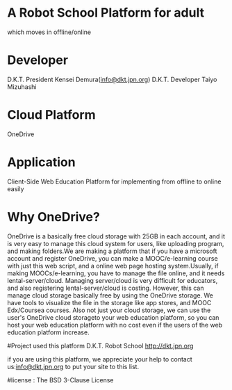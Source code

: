 # A Robot School Platform for adult 
which moves in offline/online
# Developer
D.K.T. President Kensei Demura(info@dkt.jpn.org)
D.K.T. Developer Taiyo Mizuhashi
# Cloud Platform
OneDrive
# Application
Client-Side Web Education Platform for implementing from offline to online easily
# Why OneDrive?
OneDrive is a basically free cloud storage with 25GB in each account, and it is very easy to manage this cloud system for users, like uploading program, and making folders.We are making a platform that if you have a microsoft account and register OneDrive, you can make a MOOC/e-learning course with just this web script, and a online web page hosting system.Usually, if making  MOOCs/e-learning, you have to manage the file online, and it needs lental-server/cloud. Managing server/cloud is very difficult for educators, and also registering lental-server/cloud is costing. However, this can manage cloud storage basically free by using the OneDrive storage. We have tools to visualize the file in the storage like app stores, and MOOC Edx/Coursea courses. Also not just your cloud storage, we can use the user's OneDrive cloud storageto your web education platform, so you can host your web education platform with no cost even if the users of the web education platform increase.

#Project used this platform
 D.K.T. Robot School http://dkt.jpn.org

 if you are using this platform, we appreciate your help to contact us:info@dkt.jpn.org to put your site to this list. 

#license : The BSD 3-Clause License
